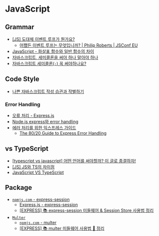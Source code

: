 # JavaScript

## Grammar
- [[JS] 도대체 이벤트 루프가 뭔가요?](https://baeharam.netlify.app/posts/javascript/event-loop)
	- [어쨌든 이벤트 루프는 무엇입니까? | Philip Roberts | JSConf EU](https://youtu.be/8aGhZQkoFbQ)
- [JavaScript - 화살표 함수와 일반 함수의 차이](https://hhyemi.github.io/2021/06/09/arrow.html)
- [자바스크립트, 세미콜론을 써야 하나 말아야 하나](https://bakyeono.net/post/2018-01-19-javascript-use-semicolon-or-not.html)
- [자바스크립트 세미콜론(`;`) 꼭 써야하나요?](https://okayoon.tistory.com/entry/%EC%9E%90%EB%B0%94%EC%8A%A4%ED%81%AC%EB%A6%BD%ED%8A%B8-%EC%84%B8%EB%AF%B8%EC%BD%9C%EB%A1%A0-%EA%BC%AD-%EC%8D%A8%EC%95%BC%ED%95%98%EB%82%98%EC%9A%94)

## Code Style
- [나쁜 자바스크립트 작성 습관과 작별하기](https://yozm.wishket.com/magazine/detail/1836/)

### Error Handling
- [오류 처리 - Express.js](https://expressjs.com/ko/guide/error-handling.html)
- [Node.js express와 error handling](https://teamdable.github.io/techblog/express-error-handling)
- [에러 처리를 위한 익스프레스 가이드](https://jeonghwan-kim.github.io/node/2017/08/17/express-error-handling.html)
	- [The 80/20 Guide to Express Error Handling](http://thecodebarbarian.com/80-20-guide-to-express-error-handling.html)

## vs TypeScript
- [[typescript vs javascript] 어떤 언어를 써야할까? 이 글로 종결하자!](https://kid-dev.tistory.com/13)
- [[JS] JS와 TS의 차이점](https://koras02.tistory.com/160)
- [JavaScript VS TypeScript](https://jaeseokim.dev/Javascript/javascript_vs_typescript/)

## Package
- [`npmjs.com` - express-session](https://www.npmjs.com/package/express-session)
  - [Express.js - express-session](http://expressjs.com/en/resources/middleware/session.html)
  - [[EXPRESS] 📚 express-session 미들웨어 & Session Store 사용법 정리](https://inpa.tistory.com/entry/EXPRESS-%F0%9F%93%9A-express-session-%EB%AF%B8%EB%93%A4%EC%9B%A8%EC%96%B4)
- [`Multer`](https://github.com/expressjs/multer/blob/master/doc/README-ko.md)
  - [`npmjs.com` - multer](https://www.npmjs.com/package/multer)
  - [[EXPRESS] 📚 multer 미들웨어 사용법 💯 정리](https://inpa.tistory.com/entry/EXPRESS-%F0%9F%93%9A-multer-%EB%AF%B8%EB%93%A4%EC%9B%A8%EC%96%B4)